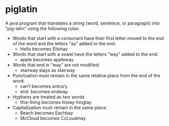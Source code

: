 # piglatin
A java program that translates a string (word, sentence, or paragraph) into “pig-latin” using the following rules:
- Words that start with a consonant have their first letter moved to the end of the word and the letters “ay” added to the end:
	- Hello becomes Ellohay
- Words that start with a vowel have the letters “way” added to the end:
	- apple becomes appleway
- Words that end in “way” are not modified:
	- stairway stays as stairway
- Punctuation must remain in the same relative place from the end of the word:
	- can’t becomes antca’y
	- end. becomes endway.
- Hyphens are treated as two words
	- this-thing becomes histay-hingtay
- Capitalization must remain in the same place:
	- Beach becomes Eachbay
	- McCloud becomes CcLoudmay